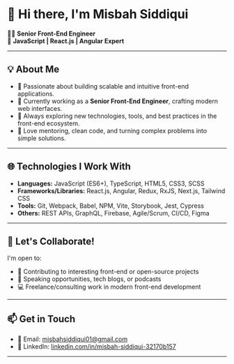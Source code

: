 # 👋 Hi there, I'm Misbah Siddiqui

👨‍💻 **Senior Front-End Engineer**  
🚀 **JavaScript | React.js | Angular Expert**  

---

## 💡 About Me

- 🎯 Passionate about building scalable and intuitive front-end applications.
- 🔭 Currently working as a **Senior Front-End Engineer**, crafting modern web interfaces.
- 🌱 Always exploring new technologies, tools, and best practices in the front-end ecosystem.
- 💬 Love mentoring, clean code, and turning complex problems into simple solutions.

---

## 🌐 Technologies I Work With

- **Languages:** JavaScript (ES6+), TypeScript, HTML5, CSS3, SCSS
- **Frameworks/Libraries:** React.js, Angular, Redux, RxJS, Next.js, Tailwind CSS
- **Tools:** Git, Webpack, Babel, NPM, Vite, Storybook, Jest, Cypress
- **Others:** REST APIs, GraphQL, Firebase, Agile/Scrum, CI/CD, Figma

---

## 🤝 Let's Collaborate!

I'm open to:
- 🧠 Contributing to interesting front-end or open-source projects
- 📢 Speaking opportunities, tech blogs, or podcasts
- 💻 Freelance/consulting work in modern front-end development

---

## 📫 Get in Touch

- 📧 Email: [misbahsiddiqui01@gmail.com](mailto:misbahsiddiqui01@gmail.com)
- 💼  LinkedIn: [linkedin.com/in/misbah-siddiqui-32170b157](https://www.linkedin.com/in/misbah-siddiqui-32170b157/)

---

<!---
MisbahSiddiqui/MisbahSiddiqui is a ✨ special ✨ repository because its `README.md` (this file) appears on your GitHub profile.
You can click the Preview link to take a look at your changes.
--->

